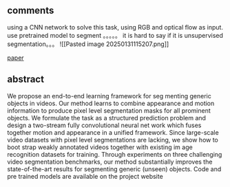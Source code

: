 
## comments
using a CNN network to solve this task, using RGB and optical flow as input.
use pretrained model to segment 。。。。。
it is hard to say if it is unsupervised segmentation。。。
![[Pasted image 20250131115207.png]]

[paper](https://arxiv.org/pdf/1701.05384)
## abstract
We propose an end-to-end learning framework for seg menting generic objects in videos. Our method learns to combine appearance and motion information to produce pixel level segmentation masks for all prominent objects. We formulate the task as a structured prediction problem and design a two-stream fully convolutional neural net work which fuses together motion and appearance in a unified framework. Since large-scale video datasets with pixel level segmentations are lacking, we show how to boot strap weakly annotated videos together with existing im age recognition datasets for training. Through experiments on three challenging video segmentation benchmarks, our method substantially improves the state-of-the-art results for segmenting generic (unseen) objects. Code and pre trained models are available on the project website

